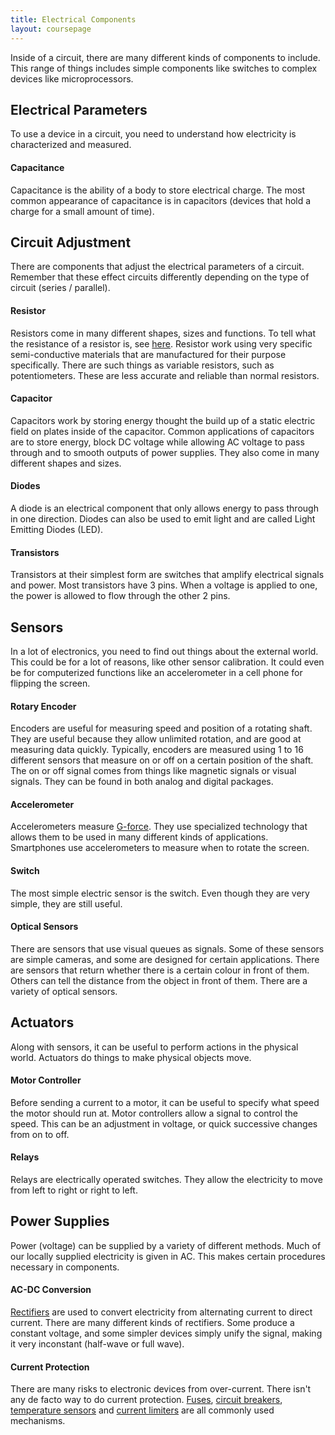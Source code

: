 ```yaml
---
title: Electrical Components
layout: coursepage
---
```


Inside of a circuit, there are many different kinds of components to include. This range of things includes simple components like switches to complex devices like microprocessors.

## Electrical Parameters
To use a device in a circuit, you need to understand how electricity is characterized and measured.

#### Capacitance
Capacitance is the ability of a body to store electrical charge. The most common appearance of capacitance is in capacitors (devices that hold a charge for a small amount of time).

## Circuit Adjustment
There are components that adjust the electrical parameters of a circuit. Remember that these effect circuits differently depending on the type of circuit (series / parallel).

#### Resistor
Resistors come in many different shapes, sizes and functions. To tell what the resistance of a resistor is, see [here](http://en.wikipedia.org/wiki/Electronic_color_code#Resistor_color-coding). Resistor work using very specific semi-conductive materials that are manufactured for their purpose specifically. There are such things as variable resistors, such as potentiometers. These are less accurate and reliable than normal resistors.

#### Capacitor
Capacitors work by storing energy thought the build up of a static electric field on plates inside of the capacitor. Common applications of  capacitors are to store energy, block DC voltage while allowing AC voltage to pass through and to smooth outputs of power supplies. They also come in many different shapes and sizes. 

#### Diodes
A diode is an electrical component that only allows energy to pass through in one direction. Diodes can also be used to emit light and are called Light Emitting Diodes (LED).  

#### Transistors
Transistors at their simplest form are switches that amplify electrical signals and power. Most transistors have 3 pins. When a voltage is applied to one, the power is allowed to flow through the other 2 pins.

## Sensors
In a lot of electronics, you need to find out things about the external world. This could be for a lot of reasons, like other sensor calibration. It could even be for computerized functions like an accelerometer in a cell phone for flipping the screen.

#### Rotary Encoder
Encoders are useful for measuring speed and position of a rotating shaft. They are useful because they allow unlimited rotation, and are good at measuring data quickly. Typically, encoders are measured using 1 to 16 different sensors that measure on or off on a certain position of the shaft. The on or off signal comes from things like magnetic signals or visual signals. They can be found in both analog and digital packages.

#### Accelerometer
Accelerometers measure [G-force](http://en.wikipedia.org/wiki/G-force). They use specialized technology that allows them to be used in many different kinds of applications. Smartphones use accelerometers to measure when to rotate the screen.

#### Switch
The most simple electric sensor is the switch. Even though they are very simple, they are still useful.

#### Optical Sensors
There are sensors that use visual queues as signals. Some of these sensors are simple cameras, and some are designed for certain applications. There are sensors that return whether there is a certain colour in front of them. Others can tell the distance from the object in front of them. There are a variety of optical sensors.

## Actuators
Along with sensors, it can be useful to perform actions in the physical world. Actuators do things to make physical objects move.

#### Motor Controller
Before sending a current to a motor, it can be useful to specify what speed the motor should run at. Motor controllers allow a signal to control the speed. This can be an adjustment in voltage, or quick successive changes from on to off.

#### Relays
Relays are electrically operated switches. They allow the electricity to move from left to right or right to left.

## Power Supplies
Power (voltage) can be supplied by a variety of different methods. Much of our locally supplied electricity is given in AC. This makes certain procedures necessary in components.

#### AC-DC Conversion
[Rectifiers](http://en.wikipedia.org/wiki/AC-DC_conversion) are used to convert electricity from alternating current to direct current. There are many different kinds of rectifiers. Some produce a constant voltage, and some simpler devices simply unify the signal, making it very inconstant (half-wave or full wave).

#### Current Protection
There are many risks to electronic devices from over-current. There isn't any de facto way to do current protection. [Fuses](http://en.wikipedia.org/wiki/Fuse_\(electrical\)), [circuit breakers](http://en.wikipedia.org/wiki/Circuit_breaker), [temperature sensors](http://en.wikipedia.org/wiki/Temperature_sensor) and [current limiters](http://en.wikipedia.org/wiki/Current_limiter) are all commonly used mechanisms.
